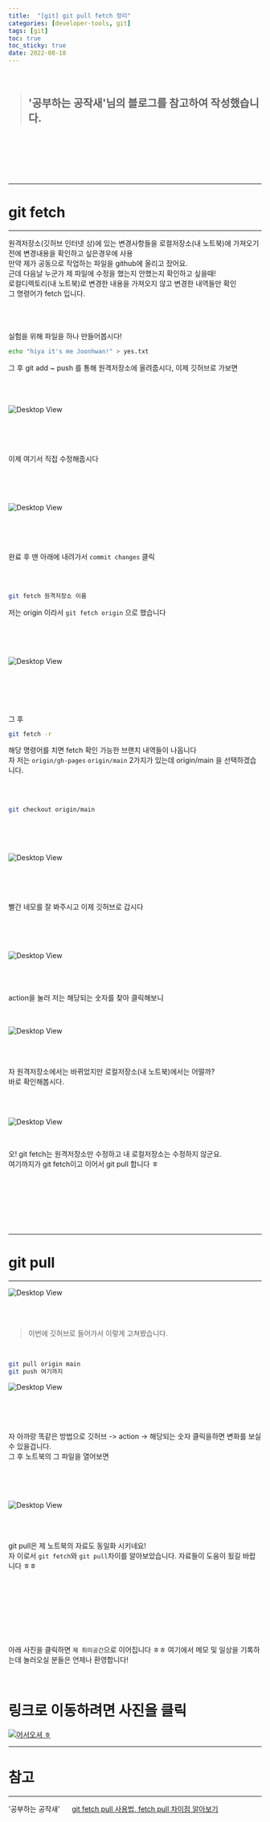 ```yaml
---
title:  "[git] git pull fetch 정리"
categories: [developer-tools, git]
tags: [git]
toc: true
toc_sticky: true
date: 2022-08-18
---
```


<br>

> ## '공부하는 공작새'님의 블로그를 참고하여 작성했습니다.    
<br>
<br>
<br>
<br>
<br>

---
# git fetch
---
원격저장소(깃허브 인터넷 상)에 있는 변경사항들을 로컬저장소(내 노트북)에 가져오기 전에 변경내용을 확인하고 싶은경우에 사용\
만약 제가 공동으로 작업하는 파일을 github에 올리고 잤어요.\
근데 다음날 누군가 제 파일에 수정을 했는지 안했는지 확인하고 싶을때!\
로컬디렉토리(내 노트북)로 변경한 내용을 가져오지 않고 변경한 내역들만 확인\
그 명령어가 fetch 입니다.

<br>
<br>
<br>
실험을 위해 파일을 하나 만들어봅시다!


```bash
echo "hiya it's me Joonhwan!" > yes.txt
```
그 후 git add ~ push 를 통해 원격저장소에 올려줍시다, 이제 깃허브로 가보면
<br>
<br>
<br>
<br>

![Desktop View](/assets/img/git/fetch-pull/1.PNG)

<br>
<br>
<br>

이제 여기서 직접 수정해줍시다

<br>
<br>
<br>

![Desktop View](/assets/img/git/fetch-pull/2.PNG)

<br>
<br>
<br>

 완료 후 맨 아래에 내려가서 `commit changes` 클릭
 
 <br>
 <br>
 
 ```bash
 git fetch 원격저장소 이름
 ```
 저는 origin 이라서     `git fetch origin` 으로 했습니다

<br>
<br>
<br>

![Desktop View](/assets/img/git/fetch-pull/3.PNG)

<br>
<br>
<br>
<br>

그 후 
```bash
git fetch -r
```

해당 명령어를 치면 fetch 확인 가능한 브랜치 내역들이 나옵니다\
자 저는 `origin/gh-pages`  `origin/main` 2가지가 있는데 origin/main 을 선택하겠습니다.

<br>
<br>

```bash
git checkout origin/main
```

<br>
<br>
<br>

![Desktop View](/assets/img/git/fetch-pull/4.PNG)

<br>
<br>
<br>

빨간 네모를 잘 봐주시고 이제 깃허브로 갑시다


<br>
<br>
<br>

![Desktop View](/assets/img/git/fetch-pull/5.PNG)

<br>
<br>
<br>
action을 눌러 저는 해당되는 숫자를 찾아 클릭해보니 
<br>
<br>
<br>

![Desktop View](/assets/img/git/fetch-pull/6.PNG)


<br>
<br>

자 원격저장소에서는 바뀌었지만 로컬저장소(내 노트북)에서는 어떨까?\
바로 확인해봅시다.

<br>
<br>

![Desktop View](/assets/img/git/fetch-pull/7.PNG)

<br>

오! git fetch는 원격저장소만 수정하고 내 로컬저장소는 수정하지 않군요.\
여기까지가 git fetch이고 이어서 git pull 합니다 ㅎ

<br>
<br>
<br>
<br>
<br>
<br>

---
# git pull
---

![Desktop View](/assets/img/git/fetch-pull/8.PNG)

<br>
<br>

> 이번에 깃허브로 들어가서 이렇게 고쳐봤습니다.

<br>

```bash
git pull origin main
git push 여기까지  
```

![Desktop View](/assets/img/git/fetch-pull/9.PNG)

<br>
<br>
<br>

자 아까랑 똑같은 방법으로 깃허브 -> action -> 해당되는 숫자 클릭을하면 변화를 보실 수 있을겁니다.\
그 후 노트북의 그 파일을 열어보면 

<br>
<br>
<br>

![Desktop View](/assets/img/git/fetch-pull/10.PNG)

<br>
<br>

git pull은 제 노트북의 자료도 동일화 시키네요!\
자 이로서 `git fetch`와 `git pull`차이를 알아보았습니다. 자료들이 도움이 됬길 바랍니다 ㅎㅎ

<br>
<br>
<br>
<br>
<br>
<br>
<br>


아래 사진을 클릭하면 `제 취미공간`으로 이어집니다 ㅎㅎ 여기에서 메모 및 일상을 기록하는데 놀러오실 분들은 언제나 환영합니다!

<br>

# 링크로 이동하려면 사진을 클릭

[![어서오셔 ㅎ](https://encrypted-tbn0.gstatic.com/images?q=tbn:ANd9GcQk-zPB4TCuWRNJVIF0aWgniDPNJgUTdXmILg&usqp=CAU)](https://discord.gg/zkzk5xtm)


---
# 참고
---
'공부하는 공작새' &nbsp;&nbsp;&nbsp;&nbsp;   [git fetch pull 사용법, fetch pull 차이점 알아보기](https://chaeyoung2.tistory.com/43)


